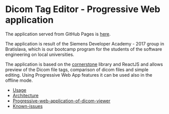 # Dicom Tag Editor - Progressive Web application

The application served from GitHub Pages is [here](https://milung.github.io/dicom-editor/dist/). 

The application is result of the Siemens Developer Academy - 2017 group in Bratislava, which is our bootcamp program for the students of the software engineering on local universities. 

The application is based on the [cornerstone](https://github.com/chafey/cornerstone) library and ReactJS and allows preview of the Dicom file tags, comparison of dicom files and simple editing. Using Progressive Web App features it can be used also in the offline mode. 

* [Usage](./docs/Dicom-Viewer/Usage.md)
* [Architecture](./docs/Dicom-Viewer/Architecture.md)
* [Progressive-web-application-of-dicom-viewer](./docs/Dicom-Viewer/Progressive-web-application-of-dicom-viewer.md)
* [Known-issues](./docs/Dicom-Viewer/Known-issues.md)